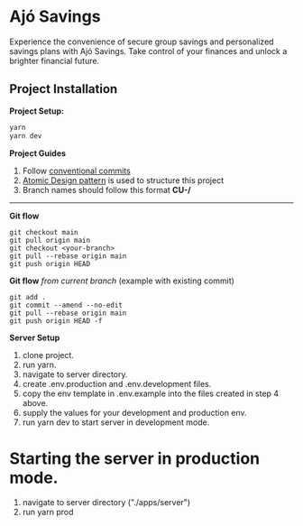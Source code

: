 # Ajó Savings

Experience the convenience of secure group savings and personalized savings plans with Ajó Savings.
Take control of your finances and unlock a brighter financial future.

## Project Installation

**Project Setup:**

```bash
yarn
yarn dev
```

**Project Guides**

1. Follow [conventional commits](https://www.conventionalcommits.org/en/v1.0.0/)
2. [Atomic Design pattern]() is used to structure this project
3. Branch names should follow this format **CU-<task-id>/<task-name>**

---

**Git flow**

```
git checkout main
git pull origin main
git checkout <your-branch>
git pull --rebase origin main
git push origin HEAD
```

**Git flow** _from current branch_ (example with existing commit)

```
git add .
git commit --amend --no-edit
git pull --rebase origin main
git push origin HEAD -f
```

**Server Setup**

1. clone project.
2. run yarn.
3. navigate to server directory.
4. create .env.production and .env.development files.
5. copy the env template in .env.example into the files created in step 4 above.
6. supply the values for your development and production env.
7. run yarn dev to start server in development mode.

# Starting the server in production mode.

1. navigate to server directory ("./apps/server")
2. run yarn prod
  